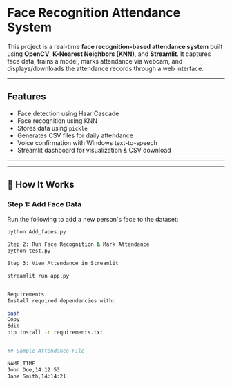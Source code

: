 #  Face Recognition Attendance System

This project is a real-time **face recognition-based attendance system** built using **OpenCV**, **K-Nearest Neighbors (KNN)**, and **Streamlit**. It captures face data, trains a model, marks attendance via webcam, and displays/downloads the attendance records through a web interface.

---

##  Features

-  Face detection using Haar Cascade
-  Face recognition using KNN
-  Stores data using `pickle`
-  Generates CSV files for daily attendance
-  Voice confirmation with Windows text-to-speech
-  Streamlit dashboard for visualization & CSV download

---


---

## 🚀 How It Works

### Step 1: Add Face Data

Run the following to add a new person's face to the dataset:

```bash
python Add_faces.py

Step 2: Run Face Recognition & Mark Attendance
python test.py

Step 3: View Attendance in Streamlit

streamlit run app.py


Requirements
Install required dependencies with:

bash
Copy
Edit
pip install -r requirements.txt


## Sample Attendance File

NAME,TIME
John Doe,14:12:53
Jane Smith,14:14:21



